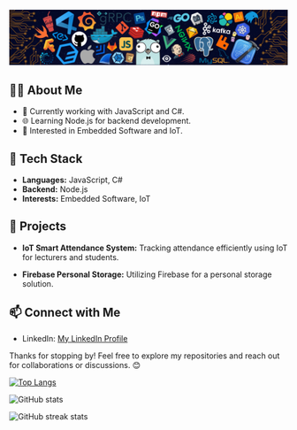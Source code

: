 ![](./src/header_.png)

## 👨‍💻 About Me

- 💼 Currently working with JavaScript and C#.
- 🌐 Learning Node.js for backend development.
- 🚀 Interested in Embedded Software and IoT.

## 🚀 Tech Stack

- **Languages:** JavaScript, C#
- **Backend:** Node.js
- **Interests:** Embedded Software, IoT

## 🌟 Projects

- **IoT Smart Attendance System:**
  Tracking attendance efficiently using IoT for lecturers and students.

- **Firebase Personal Storage:**
  Utilizing Firebase for a personal storage solution.

## 📫 Connect with Me

- LinkedIn: [My LinkedIn Profile](https://www.linkedin.com/in/dwain-hanlon/)

Thanks for stopping by! Feel free to explore my repositories and reach out for collaborations or discussions. 😊


[![Top Langs](https://github-readme-stats.vercel.app/api/top-langs/?username=dwainH)](https://github.com/anuraghazra/github-readme-stats)

![GitHub stats](https://github-readme-stats.vercel.app/api?username=dwainH&show_icons=true)   

![GitHub streak stats](https://streak-stats.demolab.com/?user=dwainH)  


